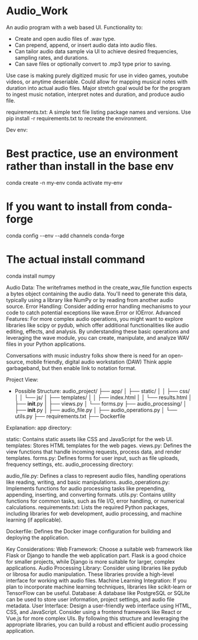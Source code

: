 # Audio_Work

An audio program with a web based UI.
Functionality to:
- Create and open audio files of .wav type.
- Can prepend, append, or insert audio data into audio files. 
- Can tailor audio data sample via UI to achieve desired frequencies, sampling rates, and durations.
- Can save files or optionally convert to .mp3 type prior to saving.

Use case is making purely digitized music for use in video games, youtube videos, or anytime deseriable.
Could allow for mapping musical notes with duration into actual audio files. 
Major stretch goal would be for the program to ingest music notation, interpret notes and duration, and produce audio file.

requirements.txt:
A simple text file listing package names and versions.
Use pip install -r requirements.txt to recreate the environment.

Dev env:
# Best practice, use an environment rather than install in the base env
conda create -n my-env
conda activate my-env
# If you want to install from conda-forge
conda config --env --add channels conda-forge
# The actual install command
conda install numpy

Audio Data: The writeframes method in the create_wav_file function expects a bytes object containing the audio data. You'll need to generate this data, typically using a library like NumPy or by reading from another audio source.
Error Handling: Consider adding error handling mechanisms to your code to catch potential exceptions like wave.Error or IOError.
Advanced Features: For more complex audio operations, you might want to explore libraries like scipy or pydub, which offer additional functionalities like audio editing, effects, and analysis.
By understanding these basic operations and leveraging the wave module, you can create, manipulate, and analyze WAV files in your Python applications.

Conversations with music industry folks show there is need for an open-source, mobile friendly, digital audio workstation (DAW) Think apple garbageband, but then enable link to notation format.

Project View:
- Possible Structure:
audio_project/
├── app/
│   ├── static/
│   │   ├── css/
│   │   └── js/
│   ├── templates/
│   │   ├── index.html
│   │   └── results.html
│   ├── __init__.py
│   ├── views.py
│   └── forms.py
├── audio_processing/
│   ├── __init__.py
│   ├── audio_file.py
│   ├── audio_operations.py
│   └── utils.py
├── requirements.txt
├── Dockerfile

Explanation:
app directory:

static: Contains static assets like CSS and JavaScript for the web UI.
templates: Stores HTML templates for the web pages.
views.py: Defines the view functions that handle incoming requests, process data, and render templates.
forms.py: Defines forms for user input, such as file uploads, frequency settings, etc.
audio_processing directory:

audio_file.py: Defines a class to represent audio files, handling operations like reading, writing, and basic manipulations.
audio_operations.py: Implements functions for audio processing tasks like prepending, appending, inserting, and converting formats.
utils.py: Contains utility functions for common tasks, such as file I/O, error handling, or numerical calculations.
requirements.txt: Lists the required Python packages, including libraries for web development, audio processing, and machine learning (if applicable).

Dockerfile: Defines the Docker image configuration for building and deploying the application.

Key Considerations:
Web Framework: Choose a suitable web framework like Flask or Django to handle the web application part. Flask is a good choice for smaller projects, while Django is more suitable for larger, complex applications.
Audio Processing Library: Consider using libraries like pydub or librosa for audio manipulation. These libraries provide a high-level interface for working with audio files.
Machine Learning Integration: If you plan to incorporate machine learning techniques, libraries like scikit-learn or TensorFlow can be useful.
Database: A database like PostgreSQL or SQLite can be used to store user information, project settings, and audio file metadata.
User Interface: Design a user-friendly web interface using HTML, CSS, and JavaScript. Consider using a frontend framework like React or Vue.js for more complex UIs.
By following this structure and leveraging the appropriate libraries, you can build a robust and efficient audio processing application.